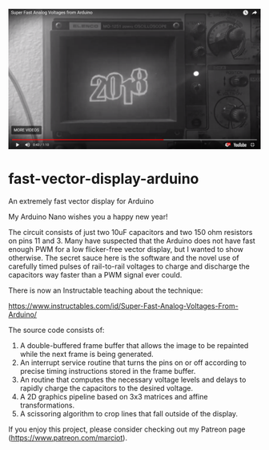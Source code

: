 [![Demo Video](https://github.com/marciot/fast-vector-display-arduino/raw/master/thumbnail.png)](https://www.youtube.com/watch?v=3Uw0HXeMNiE)

# fast-vector-display-arduino
An extremely fast vector display for Arduino

My Arduino Nano wishes you a happy new year!

The circuit consists of just two 10uF capacitors and two 150 ohm resistors on pins 11 and 3. Many have suspected that the
Arduino does not have fast enough PWM for a low flicker-free vector display, but I wanted to show otherwise. The secret
sauce here is the software and the novel use of carefully timed pulses of rail-to-rail voltages to charge and discharge
the capacitors way faster than a PWM signal ever could.

There is now an Instructable teaching about the technique:

https://www.instructables.com/id/Super-Fast-Analog-Voltages-From-Arduino/

The source code consists of:

1) A double-buffered frame buffer that allows the image to be repainted while the next frame is being generated.
2) An interrupt service routine that turns the pins on or off according to precise timing instructions stored in
the frame buffer.
3) An routine that computes the necessary voltage levels and delays to rapidly charge the capacitors to the
desired voltage.
4) A 2D graphics pipeline based on 3x3 matrices and affine transformations.
5) A scissoring algorithm to crop lines that fall outside of the display.

If you enjoy this project, please consider checking out my Patreon page (https://www.patreon.com/marciot).